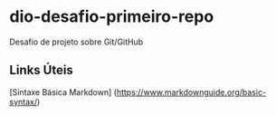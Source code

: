 # dio-desafio-primeiro-repo
Desafio de projeto sobre Git/GitHub
## Links Úteis 
[Sintaxe Básica Markdown] (https://www.markdownguide.org/basic-syntax/)
